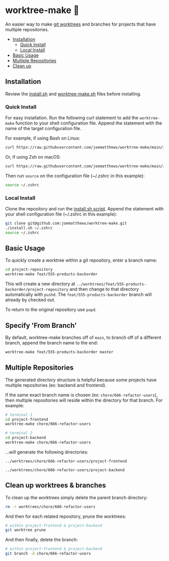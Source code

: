 # worktree-make 🐙

An easier way to make [git worktrees](https://git-scm.com/docs/git-worktree) and branches for projects that have multiple repositories.

- [Installation](#installation)
  - [Quick Install](#quick-install)
  - [Local Install](#local-install)
- [Basic Usage](#basic-usage)
- [Multiple Repositories](#multiple-repositories)
- [Clean up](#clean-up-worktrees--branches)

## Installation

Review the [install.sh](install.sh) and [worktree-make.sh](worktree-make.sh) files before installing.

### Quick Install

For easy installation. Run the following curl statement to add the `worktree-make` function to your shell configuration file. Append the statement with the name of the target configuration file.

For example, if using Bash on Linux:

```sh
curl https://raw.githubusercontent.com/joematthews/worktree-make/main/install.sh | bash -s -- ~/.bashrc
```

Or, if using Zsh on macOS:

```sh
curl https://raw.githubusercontent.com/joematthews/worktree-make/main/install.sh | bash -s -- ~/.zshrc
```

Then run `source` on the configuration file (~/.zshrc in this example):

```sh
source ~/.zshrc
```

### Local Install

Clone the repository and run the [install.sh script](install.sh). Append the statement with your shell configuration file (~/.zshrc in this example):

```sh
git clone git@github.com:joematthews/worktree-make.git
./install.sh ~/.zshrc
source ~/.zshrc
```

## Basic Usage

To quickly create a worktree within a git repository, enter a branch name:

```sh
cd project-repository
worktree-make feat/555-products-backorder
```

This will create a new directory at `../worktrees/feat/555-products-backorder/project-repository` and then change to that directory automatically with `pushd`. The `feat/555-products-backorder` branch will already by checked out.

To return to the original repository use `popd`.

## Specify 'From Branch'

By default, worktree-make branches off of `main`, to branch off of a different branch, append the branch name to the end:

```sh
worktree-make feat/555-products-backorder master
```

## Multiple Repositories

The generated directory structure is helpful because some projects have multiple repositories (ex: backend and frontend).

If the same exact branch name is chosen (ex: `chore/666-refactor-users`), then multiple repositories will reside within the directory for that branch. For example:

```sh
# terminal 1
cd project-frontend
worktree-make chore/666-refactor-users

# terminal 2
cd project-backend
worktree-make chore/666-refactor-users
```

...will generate the following directories:

```
../worktrees/chore/666-refactor-users/project-frontend

../worktrees/chore/666-refactor-users/project-backend
```

## Clean up worktrees & branches

To clean up the worktrees simply delete the parent branch directory:

```sh
rm -r worktrees/chore/666-refactor-users
```

And then for each related repository, prune the worktrees:

```sh
# within project-frontend & project-backend
git worktree prune
```

And then finally, delete the branch:

```sh
# within project-frontend & project-backend
git branch -d chore/666-refactor-users
```
